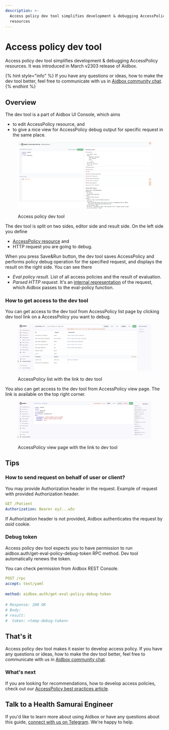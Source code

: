 ```yaml
---
description: >-
  Access policy dev tool simplifies development & debugging AccessPolicy
  resources
---
```


# Access policy dev tool

Access policy dev tool simplifies development & debugging AccessPolicy resources. It was introduced in March v2303 release of Aidbox.

{% hint style="info" %}
If you have any questions or ideas, how to make the dev tool better, feel free to communicate with us in [Aidbox community chat](https://t.me/aidbox).
{% endhint %}

## Overview

The dev tool is a part of Aidbox UI Console, which aims

* to edit AccessPolicy resource, and
* to give a nice view for AccessPolicy debug output for specific request in the same place.

<figure><img src="../../.gitbook/assets/Screenshot 2023-03-23 at 11.40.41.png" alt=""><figcaption><p>Access policy dev tool</p></figcaption></figure>

The dev tool is split on two sides, editor side and result side. On the left side you define&#x20;

* [AccessPolicy resource](access-control.md) and
* HTTP request you are going to debug.

When you press Save\&Run button, the dev tool saves AccessPolicy and performs policy debug operation for the specified request, and displays the result on the right side. You can see there

* _Eval policy result._ List of all access policies and the result of evaluation.
* _Parsed HTTP request._ It's an [internal representation](access-control.md#request-object-structure) of the request, which Aidbox passes to the eval-policy function.

### How to get access to the dev tool

You can get access to the dev tool from AccessPolicy list page by clicking dev tool link on a AccessPolicy you want to debug.

<figure><img src="../../.gitbook/assets/Screenshot 2023-03-23 at 11.40.10.png" alt=""><figcaption><p>AccessPolicy list with the link to dev tool</p></figcaption></figure>

You also can get access to the dev tool from AccessPolicy view page. The link is available on the top right corner.

<figure><img src="../../.gitbook/assets/Screenshot 2023-03-23 at 11.48.13.png" alt=""><figcaption><p>AccessPolicy view page with the link to dev tool</p></figcaption></figure>

## Tips

### How to send request on behalf of user or client?

You may provide Authorization header in the request. Example of request with provided Authorization header.

```yaml
GET /Patient
Authorization: Bearer eyJ...w5c
```

If Authorization header is not provided, Aidbox authenticates the request by _asid_ cookie.

### Debug token

Access policy dev tool expects you to have permission to run aidbox.auth/get-eval-policy-debug-token RPC method. Dev tool automatically renews the token.&#x20;

You can check permission from Aidbox REST Console.

```yaml
POST /rpc
accept: text/yaml

method: aidbox.auth/get-eval-policy-debug-token

# Response: 200 OK
# Body:
# result:
#  token: <temp-debug-token>
```

## That's it

Access policy dev tool makes it easier to develop access policy. If you have any questions or ideas, how to make the dev tool better, feel free to communicate with us in [Aidbox community chat](https://t.me/aidbox).

### What's next

If you are looking for recommendations, how to develop access policies, check out our [AccessPolicy best practices article](accesspolicy-best-practices.md).

## Talk to a Health Samurai Engineer

If you'd like to learn more about using Aidbox or have any questions about this guide, [connect with us on Telegram](https://t.me/aidbox). We're happy to help.
